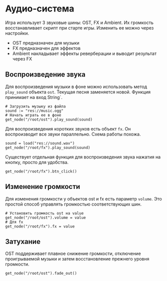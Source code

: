 # Аудио-система

Игра использует 3 звуковые шины: OST, FX и Ambient.
Их громкость восстанавливает скрипт при старте игры. Изменить ее можно через настройки.
* OST предназначен для музыки
* FX предназначен для эффектов
* Ambient накладывает эффекты реверберации и выводит результат через FX

## Воспроизведение звука

Для воспроизведения музыки в фоне можно использовать метод `play_sound` объекта `ost`. Текущая песня заменяется новой. Функция принимает на вход String`.

```GDScript
# Загрузить музыку из файла
sound := "res://music.ogg"
# Начать играть ее в фоне
get_node("/root/ost").play_sound(sound)
```

Для воспроизведения коротких звуков есть объект `fx`. Он воспроизводит все звуки параллельно. Схема работы похожа.

```GDScript
sound = load("res://sound.wav")
get_node("/root/fx").play_sound(sound)
```

Существует отдельная функция для воспроизведения звука нажатия на кнопку, просто для удобства.

```GDScript
get_node("/root/fx").btn_click()
```

## Изменение громкости

Для изменения громкости у объектов ost и fx есть параметр `volume`. Это простой способ управлять громкостью соответствующих шин.
```GDScript
# Установить громкость ost на value
get_node("/root/ost").volume = value
# Для fx
get_node("/root/fx").fx = value
```

## Затухание
OST поддерживает плавное снижение громкости, отключение проигрываемой музыки и затем восстановление прежнего уровня громкости.
```GDScript
get_node("/root/ost").fade_out()
```
